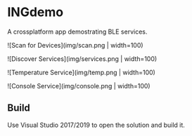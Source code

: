 # INGdemo

A crossplatform app demostrating BLE services.

![Scan for Devices](img/scan.png | width=100)

![Discover Services](img/services.png | width=100)

![Temperature Service](img/temp.png | width=100)

![Console Service](img/console.png | width=100)

## Build

Use Visual Studio 2017/2019 to open the solution and build it.
